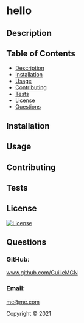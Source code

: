# hello

## Description 


## Table of Contents
* [Description](#description)
* [Installation](#installation)
* [Usage](#usage)
* [Contributing](#contributing)
* [Tests](#Tests)
* [License](#license)
* [Questions](#questions)

## Installation


## Usage


## Contributing


## Tests


## License 
[![License](https://img.shields.io/badge/License-Apache%202.0-blue.svg)](https://opensource.org/licenses/Apache-2.0)

## Questions
### GitHub: 
www.github.com/GuilleMGN
### Email: 
me@me.com

Copyright © 2021